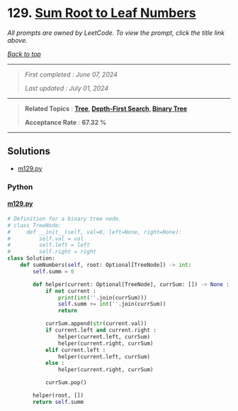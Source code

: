 # 129. [Sum Root to Leaf Numbers](<https://leetcode.com/problems/sum-root-to-leaf-numbers>)

*All prompts are owned by LeetCode. To view the prompt, click the title link above.*

*[Back to top](<../README.md>)*

------

> *First completed : June 07, 2024*
>
> *Last updated : July 01, 2024*

------

> **Related Topics** : **[Tree](<by_topic/Tree.md>), [Depth-First Search](<by_topic/Depth-First Search.md>), [Binary Tree](<by_topic/Binary Tree.md>)**
>
> **Acceptance Rate** : **67.32 %**

------

## Solutions

- [m129.py](<../my-submissions/m129.py>)
### Python
#### [m129.py](<../my-submissions/m129.py>)
```Python
# Definition for a binary tree node.
# class TreeNode:
#     def __init__(self, val=0, left=None, right=None):
#         self.val = val
#         self.left = left
#         self.right = right
class Solution:
    def sumNumbers(self, root: Optional[TreeNode]) -> int:
        self.summ = 0

        def helper(current: Optional[TreeNode], currSum: []) -> None :
            if not current :
                print(int(''.join(currSum)))
                self.summ += int(''.join(currSum))
                return

            currSum.append(str(current.val))
            if current.left and current.right :
                helper(current.left, currSum)
                helper(current.right, currSum)
            elif current.left :
                helper(current.left, currSum)
            else :
                helper(current.right, currSum)

            currSum.pop()

        helper(root, [])
        return self.summ
```

